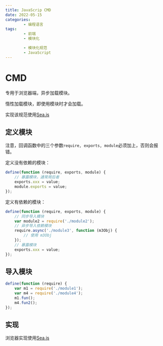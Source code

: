 ```yaml
---
title: JavaScrip CMD
date: 2022-05-15
categories:
        - 编程语言
tags:
        - 前端
        - 模块化

        - 模块化规范
        - JavaScript
---
```


# CMD

专用于浏览器端，异步加载模块。

惰性加载模块，即使用模块时才会加载。

实现该规范使用[Sea.js](https://github.com/seajs/seajs)

## 定义模块

注意，回调函数中的三个参数`require, exports, module`必须加上，否则会报错。

定义没有依赖的模块：

```js
define(function (require, exports, module) {
	// 暴露模块，通常用后者
	exports.xxx = value;
	module.exports = value;
});
```

定义有依赖的模块：

```js
define(function (require, exports, module) {
	// 同步导入模块
	var module2 = require('./module2');
	// 异步导入依赖模块
	require.async('./module3', function (m3Obj) {
		// 使用 m3Obj
	});
	// 暴露模块
	exports.xxx = value;
});
```

## 导入模块

```js
define(function (require) {
	var m1 = require('./module1');
	var m4 = require('./module4');
	m1.fun();
	m4.fun2();
});
```

## 实现

浏览器实现使用[Sea.js](https://github.com/seajs/seajs)

